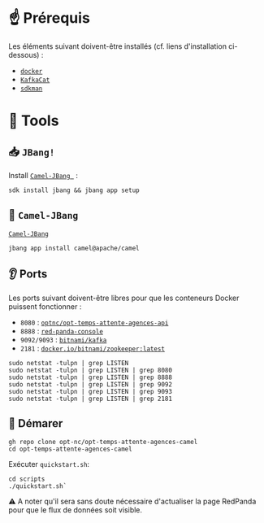 # ☝️ Prérequis

Les éléments suivant doivent-être installés (cf. liens d'installation ci-dessous) :

- [`docker`](https://docs.docker.com/engine/install/)
- [`KafkaCat`](https://github.com/edenhill/kcat)
- [`sdkman`](https://sdkman.io/)


# 🧰 Tools

## 📥 `JBang!`

Install [`Camel-JBang `](https://www.jbang.dev/download/) :

```shell
sdk install jbang && jbang app setup
```

## 🐪 `Camel-JBang`

[`Camel-JBang`](https://camel.apache.org/manual/camel-jbang.html)


```shell
jbang app install camel@apache/camel
```

## 👂 Ports

Les ports suivant doivent-être libres pour que les conteneurs Docker puissent fonctionner :

- `8080` : [`optnc/opt-temps-attente-agences-api`](https://hub.docker.com/r/optnc/opt-temps-attente-agences-api)
- `8888` : [`red-panda-console`](https://github.com/redpanda-data/console)
- `9092/9093` : [`bitnami/kafka`](https://hub.docker.com/r/bitnami/kafka)
- `2181` : [`docker.io/bitnami/zookeeper:latest`](https://hub.docker.com/r/bitnami/zookeeper/)

```shell
sudo netstat -tulpn | grep LISTEN
sudo netstat -tulpn | grep LISTEN | grep 8080
sudo netstat -tulpn | grep LISTEN | grep 8888
sudo netstat -tulpn | grep LISTEN | grep 9092
sudo netstat -tulpn | grep LISTEN | grep 9093
sudo netstat -tulpn | grep LISTEN | grep 2181
```


 ## 🚀 Démarer

```shell
gh repo clone opt-nc/opt-temps-attente-agences-camel
cd opt-temps-attente-agences-camel
```

 Exécuter `quickstart.sh`:

```shell
cd scripts
./quickstart.sh`
```

:warning: A noter qu'il sera sans doute nécessaire d'actualiser la page RedPanda pour que le flux de données soit visible.

